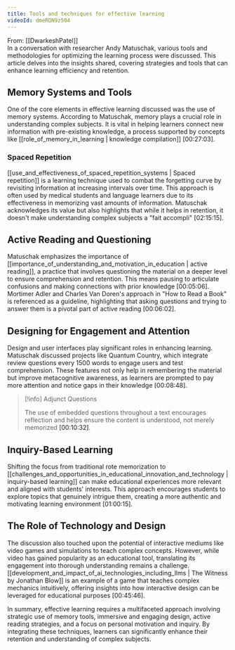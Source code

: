 ```yaml
---
title: Tools and techniques for effective learning
videoId: dmeRQN9z504
---
```


From: [[DwarkeshPatel]] <br/> 
In a conversation with researcher Andy Matuschak, various tools and methodologies for optimizing the learning process were discussed. This article delves into the insights shared, covering strategies and tools that can enhance learning efficiency and retention.

## Memory Systems and Tools

One of the core elements in effective learning discussed was the use of memory systems. According to Matuschak, memory plays a crucial role in understanding complex subjects. It is vital in helping learners connect new information with pre-existing knowledge, a process supported by concepts like [[role_of_memory_in_learning | knowledge compilation]] <a class="yt-timestamp" data-t="00:27:03">[00:27:03]</a>.

### Spaced Repetition

[[use_and_effectiveness_of_spaced_repetition_systems | Spaced repetition]] is a learning technique used to combat the forgetting curve by revisiting information at increasing intervals over time. This approach is often used by medical students and language learners due to its effectiveness in memorizing vast amounts of information. Matuschak acknowledges its value but also highlights that while it helps in retention, it doesn't make understanding complex subjects a "fait accompli" <a class="yt-timestamp" data-t="02:15:15">[02:15:15]</a>.

## Active Reading and Questioning

Matuschak emphasizes the importance of [[importance_of_understanding_and_motivation_in_education | active reading]], a practice that involves questioning the material on a deeper level to ensure comprehension and retention. This means pausing to articulate confusions and making connections with prior knowledge <a class="yt-timestamp" data-t="00:05:06">[00:05:06]</a>. Mortimer Adler and Charles Van Doren's approach in "How to Read a Book" is referenced as a guideline, highlighting that asking questions and trying to answer them is a pivotal part of active reading <a class="yt-timestamp" data-t="00:06:02">[00:06:02]</a>.

## Designing for Engagement and Attention 

Design and user interfaces play significant roles in enhancing learning. Matuschak discussed projects like Quantum Country, which integrate review questions every 1500 words to engage users and test comprehension. These features not only help in remembering the material but improve metacognitive awareness, as learners are prompted to pay more attention and notice gaps in their knowledge <a class="yt-timestamp" data-t="00:08:48">[00:08:48]</a>.

> [!info] Adjunct Questions
> 
> The use of embedded questions throughout a text encourages reflection and helps ensure the content is understood, not merely memorized <a class="yt-timestamp" data-t="00:10:32">[00:10:32]</a>.

## Inquiry-Based Learning

Shifting the focus from traditional rote memorization to [[challenges_and_opportunities_in_educational_innovation_and_technology | inquiry-based learning]] can make educational experiences more relevant and aligned with students' interests. This approach encourages students to explore topics that genuinely intrigue them, creating a more authentic and motivating learning environment <a class="yt-timestamp" data-t="01:00:15">[01:00:15]</a>.

## The Role of Technology and Design

The discussion also touched upon the potential of interactive mediums like video games and simulations to teach complex concepts. However, while video has gained popularity as an educational tool, translating its engagement into thorough understanding remains a challenge. [[development_and_impact_of_ai_technologies_including_llms | The Witness by Jonathan Blow]] is an example of a game that teaches complex mechanics intuitively, offering insights into how interactive design can be leveraged for educational purposes <a class="yt-timestamp" data-t="00:45:46">[00:45:46]</a>.

In summary, effective learning requires a multifaceted approach involving strategic use of memory tools, immersive and engaging design, active reading strategies, and a focus on personal motivation and inquiry. By integrating these techniques, learners can significantly enhance their retention and understanding of complex subjects.